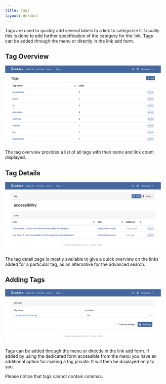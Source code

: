 ```yaml
---
title: Tags
layout: default
---
```


Tags are used to quickly add several labels to a link to categorize it. Usually this is done to add further 
specification of the category for the link. Tags can be added through the menu or directly in the link add form.

## Tag Overview

![Preview of Tag overview](/images/screens/v1/linkace_tags_index.png)

The tag overview provides a list of all tags with their name and link count displayed.

## Tag Details

![Preview of Tag details](/images/screens/v1/linkace_tags_view.png)

The tag detail page is mostly available to give a quick overview on the links added for a particular tag, as an 
alternative for the advanced search.

## Adding Tags

 ![Preview of Tags form](/images/screens/v1/linkace_tags_add.png)

Tags can be added through the menu or directly in the link add form. If added by using the dedicated form accessible
from the menu you have an additional option for making a tag private. It will then be displayed only to you.
 
Please notice that tags cannot contain commas.
